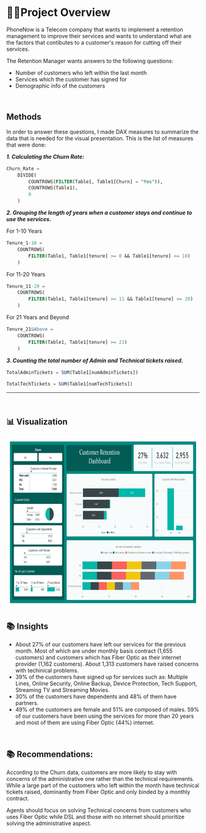 # 🕵️‍♀️Project Overview

PhoneNow is a Telecom company that wants to implement a retention management to improve their services and wants to understand what are the factors that contibutes to a customer's reason for cutting off their services.

The Retention Manager wants answers to the following questions:
- Number of customers who left within the last month
- Services which the customer has signed for
- Demographic info of the customers
<br>

## Methods

In order to answer these questions, I made DAX measures to summarize the data that is needed for the visual presentation. This is the list of measures that were done: 

***1. Calculating the Churn Rate:***
   
```sql
Churn_Rate = 
    DIVIDE(
        COUNTROWS(FILTER(Table1, Table1[Churn] = "Yes")),
        COUNTROWS(Table1),
        0
    )
```

***2. Grouping the length of years when a customer stays and continue to use the services.***

For 1-10 Years
```sql
Tenure_1-10 = 
    COUNTROWS(
        FILTER(Table1, Table1[tenure] >= 0 && Table1[tenure] <= 10)
    )
```
For 11-20 Years
```sql
Tenure_11-20 = 
    COUNTROWS(
        FILTER(Table1, Table1[tenure] >= 11 && Table1[tenure] <= 20)
    )
```
For 21 Years and Beyond
```sql
Tenure_21&Above = 
    COUNTROWS(
        FILTER(Table1, Table1[tenure] >= 21)
    )
```

***3. Counting the total number of Admin and Technical tickets raised.***
```sql
TotalAdminTickets = SUM(Table1[numAdminTickets])
```
```sql
TotalTechTickets = SUM(Table1[numTechTickets])
```
-------
<br>

## 📊 Visualization

<img src="https://github.com/AlexisShagyo/Images/blob/main/Customer%20Retention.jpg" alt="Image" width="800" height="450">
<br>

## 📚 Insights

- About 27% of our customers have left our services for the previous month. Most of which are under monthly basis contract (1,655 customers) and customers which has Fiber Optic as their internet provider (1,162 customers). About 1,313 customers have raised concerns with techinical problems.
- 39% of the customers have signed up for services such as: Multiple Lines, Online Security, Online Backup, Device Protection, Tech Support, Streaming TV and Streaming Movies.
- 30% of the customers have dependents and 48% of them have partners. 
- 49% of the customers are female and 51% are composed of males. 59% of our customers have been using the services for more than 20 years and most of them are using Fiber Optic (44%) internet.
<br>

## 📚 Recommendations:

According to the Churn data, customers are more likely to stay with concerns of the administrative one rather than the technical requirements. While a large part of the customers who left within the month have technical tickets raised, dominantly from Fiber Optic and only binded by a monthly contract.

Agents should focus on solving Technical concerns from customers who uses Fiber Optic while DSL and those with no internet should prioritize solving the administrative aspect.

